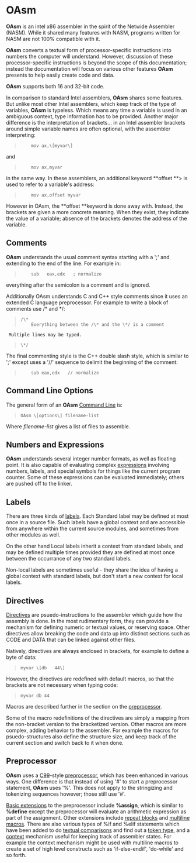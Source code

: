 # OAsm

 
 **OAsm** is an intel x86 assembler in the spirit of the Netwide Assembler (NASM).  While it shared many features with NASM,  programs written for NASM are not 100% compatible with it.   
 
 **OAsm** converts a textual form of processor-specific instructions into numbers the computer will understand.  However, discussion of these processor-specific instructions is beyond the scope of this documentation; instead the documentation will focus on various other features **OAsm** presents to help easily create code and data.
 
 **OAsm** supports both 16 and 32-bit code.
 
 In comparison to standard Intel assemblers, **OAsm** shares some features.  But unlike most other Intel assemblers, which keep track of the type of variables, **OAsm** is typeless.  Which means any time a variable is used in an ambiguous context, type information has to be provided.  Another major difference is the interpretation of brackets...  in an Intel assembler brackets around simple variable names are often optional, with the assembler interpreting:
 
>         mov ax,\[myvar\]
 
 and
 
>         mov ax,myvar
 
 in the same way.  In these assemblers, an additional keyword **offset **>     is used to refer to a variable's address:
 
>         mov ax,offset myvar
 
 However in OAsm,  the **offset **keyword is done away with.  Instead, the brackets are given a more concrete meaning.   When they exist, they indicate the value of a variable; absence of the brackets denotes the address of the variable.


## Comments

 **OAsm** understands the usual comment syntax starting with a ';' and extending to the end of the line.  For example in:
 
>         sub   eax,edx   ; normalize
 
 everything after the semicolon is a comment and is ignored.
 
 Additionally OAsm understands C and C++ style comments since it uses an extended C language preprocessor.  For example to write a block of comments use /\* and \*/:
 
>     /\*
>         Everything between the /\* and the \*/ is a comment
     Multiple lines may be typed.
>     \*/
 
 The final commenting style is the C++ double slash style, which is similar to ';' except uses a '//' sequence to delimit the beginning of the comment:
 
>         sub eax,edx   // normalize


## Command Line Options

 The general form of an **OAsm** [Command Line](OAsm%20Command%20Line.md) is:
 
>     OAsm \[options\] filename-list
 
 Where _filename-list_ gives a list of files to assemble.


## Numbers and Expressions
 

 **OAsm** understands several integer number formats, as well as floating point.  It is also capable of evaluating complex [expressions](OAsm%20Numbers%20and%20Expressions.md) involving numbers, labels, and special symbols for things like the current program counter.  Some of these expressions can be evaluated immediately; others are pushed off to the linker.


## Labels

 There are three kinds of [labels](OAsm%20Labels.md).  Each Standard label may be defined at most once in a source file.  Such labels have a global context and are accessible from anywhere within the current source modules, and sometimes from other modules as well. 
 
 On the other hand Local labels inherit a context from standard labels,  and may be defined multiple times provided they are defined at most once between the occurrance of any two standard labels.  
 
 Non-local labels are sometimes useful - they share the idea of having a global context with standard labels, but don't start a new context for local labels.


## Directives

 [Directives](OAsm%20Directives.md) are psuedo-instructions to the assembler which guide how the assembly is done.  In the most rudimentary form, they can provide a mechanism for defining numeric or textual values, or reserving space.  Other directives allow breaking the code and data up into distinct sections such as CODE and DATA that can be linked against other files.
 
 Natively, directives are always enclosed in brackets, for example to define a byte of data:
 
>     myvar \[db   44\]
 
 However, the directives are redefined with default macros, so that the brackets are not necessary when typing code:
 
>     myvar db 44
 
 Macros are described further in the section on the [preprocessor](OAsm%20Preprocessor.md).
 
 Some of the macro redefinitions of the directives are simply a mapping from the non-bracket version to the bracketized version.  Other macros are more complex, adding behavior to the assembler.  For example the macros for psuedo-structures also define the structure size, and keep track of the current section and switch back to it when done.


## Preprocessor

 **OAsm** uses a [C99](C-Style%20Preprocessor%20Directives.md)-style [preprocessor](OAsm%20Preprocessor.md), which has been enhanced in various ways.  One difference is that instead of using '\#' to start a preprocessor statement, **OAsm** uses '%'.  This does not apply to the stringizing and tokenizing sequences however; those still use '\#'.
 
 [Basic extensions](Basic%20Extensions%20to%20C%20Preprocessor.md) to the preprocessor include **%assign**, which is similar to **%define** except the preprocessor will evaluate an arithmetic expression as part of the assignment.  Other extensions include [repeat blocks](Repeat%20Block%20Extensions.md) and [multiline macros](Multiline%20Macro%20Extensions.md).  There are also various types of %if and %elif statements which have been added to do [textual comparisons](Text%20Comparison%20Conditionals.md) and find out a [token type](Token%20Type%20Classification%20Conditionals.md), and a [context](Context-Related%20Extensions.md) mechanism useful for keeping track of assembler states.  For example the context mechanism might be used with multiline macros to create a set of high level constructs such as 'if-else-endif', 'do-while' and so forth.
 
 